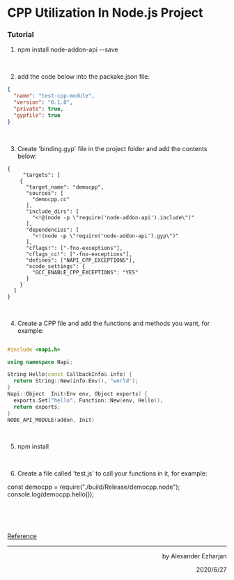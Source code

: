 # CPP Utilization In Node.js Project

### Tutorial

1. npm install node-addon-api --save

<br>

2. add the code below into the packake.json file:
```json
{
  "name": "test-cpp-module",
  "version": "0.1.0",
  "private": true,
  "gypfile": true
}
```

<br>


3. Create 'binding.gyp' file in the project folder and add the contents below:
```gyp
{
     "targets": [
    {
      "target_name": "democpp",
      "sources": [
        "democpp.cc"
      ],
      "include_dirs": [
        "<!@(node -p \"require('node-addon-api').include\")"
      ],
      "dependencies": [
        "<!(node -p \"require('node-addon-api').gyp\")"
      ],
      "cflags!": ["-fno-exceptions"],
      "cflags_cc!": ["-fno-exceptions"],
      "defines": ["NAPI_CPP_EXCEPTIONS"],
      "xcode_settings": {
        "GCC_ENABLE_CPP_EXCEPTIONS": "YES"
      }
    }
  ]
}
```


<br>

4. Create a CPP file and add the functions and methods you want, for example:

```C++

#include <napi.h>

using namespace Napi;

String Hello(const CallbackInfo& info) {
  return String::New(info.Env(), "world");
}
Napi::Object  Init(Env env, Object exports) {
  exports.Set("hello", Function::New(env, Hello));
  return exports;
}
NODE_API_MODULE(addon, Init)

```

<br>

5. npm install

<br>

6. Create a file called 'test.js' to call your functions in it, for example:

const democpp = require("./build/Release/democpp.node");
console.log(democpp.hello());

<br><br><br>

[Reference](https://www.cnblogs.com/andrewwang/p/9409876.html)

------

<p align="right">by Alexander Ezharjan</p>
<p align="right">2020/6/27</p>
